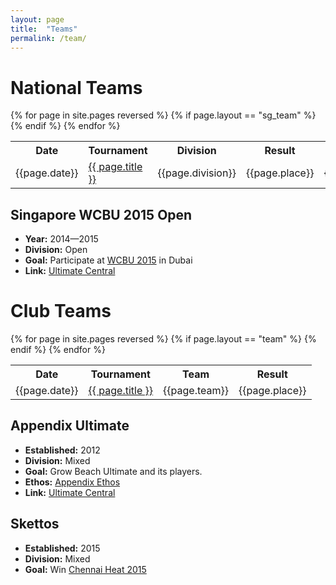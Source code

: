 ```yaml
---
layout: page
title:  "Teams"
permalink: /team/
---
```


# National Teams

<table>
    <tr><th>Date</th><th>Tournament</th><th>Division</th><th>Result</th><th>Spirit</th></tr>
    {% for page in site.pages reversed %}
          {% if page.layout == "sg_team" %}
          <tr>
              <td>{{page.date}}</td>
              <td><a href="{{ page.url | prepend: site.baseurl }}">{{ page.title }}</a></td>
              <td>{{page.division}}</td>
              <td>{{page.place}}</td>
              <td>{{page.spirit}}</td>
          </tr>
          {% endif %}
    {% endfor %}
</table>

## Singapore WCBU 2015 Open 

* **Year:** 2014&mdash;2015
* **Division:** Open
* **Goal:** Participate at [WCBU 2015](http://www.wcbu2015.org) in Dubai
* **Link:** [Ultimate Central](http://ultimatecentral.com/t/singapore-open-wcbu2015)

# Club Teams

<table>
    <tr><th>Date</th><th>Tournament</th><th>Team</th><th>Result</th></tr>
    {% for page in site.pages reversed %}
          {% if page.layout == "team" %}
          <tr>
              <td>{{page.date}}</td>
              <td><a href="{{ page.url | prepend: site.baseurl }}">{{ page.title }}</a></td>
              <td>{{page.team}}</td>
              <td>{{page.place}}</td>
          </tr>
          {% endif %}
    {% endfor %}
</table>

## Appendix Ultimate

* **Established:** 2012
* **Division:** Mixed
* **Goal:** Grow Beach Ultimate and its players.
* **Ethos:** [Appendix Ethos](https://docs.google.com/document/d/1JjIVbyXe3vasj9OZ3f3Z13G9qWLu3WuIbIyMODaf8Qw/edit?usp=sharing)
* **Link:** [Ultimate Central](http://ultimatecentral.com/t/appendix-ultimate)

## Skettos

* **Established:** 2015
* **Division:** Mixed
* **Goal:** Win [Chennai Heat 2015](https://www.facebook.com/events/462232350614494/)

